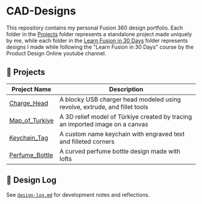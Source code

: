 # CAD-Designs

This repository contains my personal Fusion 360 design portfolio. Each folder in the [Projects](./Projects) folder represents a standalone project made uniquely by me, while each folder in the [Learn Fusion in 30 Days](./Learn_Fusion_in_30_Days) folder represents designs I made while following the "Learn Fusion in 30 Days" course by the Product Design Online youtube channel.

## 📁 Projects

| Project Name              | Description                                |
|---------------------------|--------------------------------------------|
| [Charge_Head](./Projects/Charge_Head)        | A blocky USB charger head modeled using revolve, extrude, and fillet tools |
| [Map_of_Turkiye](./Projects/Turkiye_Map)     | A 3D relief model of Türkiye created by tracing an imported image on a canvas |
| [Keychain_Tag](./Projects/Keychain_Tag)      | A custom name keychain with engraved text and filleted corners           |
| [Perfume_Bottle](./Projects/Perfume_Bottle)  | A curved perfume bottle design made with lofts |

## 📓 Design Log

See [`design-log.md`](./design-log.md) for development notes and reflections.
